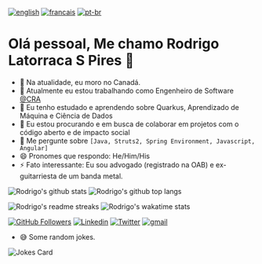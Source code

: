 [![english](https://img.shields.io/badge/Language-English-red)](https://github.com/jonatasemidio/multilanguage-readme-pattern/blob/master/README.md)
[![francais](https://img.shields.io/badge/Language-Fran%C3%A7ais-blue)](https://github.com/jonatasemidio/multilanguage-readme-pattern/blob/master/README.es.md)
[![pt-br](https://img.shields.io/badge/Language-Portugu%C3%AAs-brightgreen)](https://github.com/jonatasemidio/multilanguage-readme-pattern/blob/master/README.pt-br.md)

# Olá pessoal, Me chamo Rodrigo Latorraca S Pires 👋
- :house_with_garden: Na atualidade, eu moro no Canadá.
- 🔭 Atualmente eu estou trabalhando como Engenheiro de Software  [@CRA](https://www.cra-arc.gc.ca/)
- 🌱 Eu tenho estudado e aprendendo sobre Quarkus, Aprendizado de Máquina e Ciência de Dados
- 👯 Eu estou procurando e em busca de colaborar em projetos com o código aberto e de impacto social
- 💬 Me pergunte sobre `[Java, Struts2, Spring Environment, Javascript, Angular]` 
- 😄 Pronomes que respondo: He/Him/His
- ⚡ Fato interessante: Eu sou advogado (registrado na OAB) e ex-guitarriesta de um banda metal.


![Rodrigo's github stats](https://github-readme-stats.vercel.app/api?username=rlatorraca&theme=dracula&show_icons=true) 
![Rodrigo's github top langs](https://github-readme-stats.vercel.app/api/top-langs/?username=rlatorraca&theme=dracula&layout=compact&hide=jupyter%20notebook)

![Rodrigo's readme streaks](https://github-readme-streak-stats.herokuapp.com/?user=rlatorraca&theme=dracula&hide_border=false)
![Rodrigo's wakatime stats](https://github-readme-stats.vercel.app/api/wakatime?username=rlatorraca&theme=dracula&layout=compact=)



[![GitHub Followers](https://img.shields.io/github/followers/rlatorraca?style=flat&labelColor=0D0D0D&logo=Github&Color=white)](https://github.com/rlatorraca)
[![Linkedin](https://img.shields.io/badge/-LinkedIn-060606?style=flat&labelColor=0D0D0D&logo=Linkedin&Color=white)](https://www.linkedin.com/in/rodrigo-ls-pires/)
[![Twitter](https://img.shields.io/badge/-Twitter-060606?style=flat&labelColor=0D0D0D&logo=Twitter&Color=white)](https://twitter.com/)
[![gmail](https://img.shields.io/badge/Gmail-D14836?style=flat&logo=Gmail&logoColor=white)](mailto:rlatorraca@gmail.com)

- :sweat_smile: Some random jokes.

![Jokes Card](https://readme-jokes.vercel.app/api)
